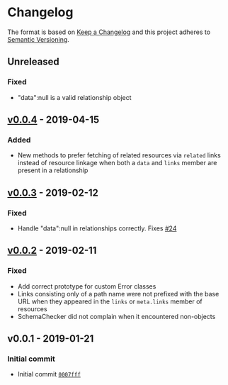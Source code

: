 # Changelog

The format is based on [Keep a Changelog](http://keepachangelog.com/en/1.0.0/)
and this project adheres to [Semantic Versioning](http://semver.org/spec/v2.0.0.html).

## Unreleased

### Fixed

- "data":null is a valid relationship object

## [v0.0.4](https://github.com/muellerbbm-vas/grivet/compare/v0.0.3...v0.0.4) - 2019-04-15

### Added

- New methods to prefer fetching of related resources via `related` links instead of resource linkage when both a `data` and `links` member are present in a relationship

## [v0.0.3](https://github.com/muellerbbm-vas/grivet/compare/v0.0.2...v0.0.3) - 2019-02-12

### Fixed

- Handle "data":null in relationships correctly. Fixes [#24](https://github.com/muellerbbm-vas/grivet/issues/24)

## [v0.0.2](https://github.com/muellerbbm-vas/grivet/compare/v0.0.1...v0.0.2) - 2019-02-11

### Fixed

- Add correct prototype for custom Error classes
- Links consisting only of a path name were not prefixed with the base URL when they appeared in the `links` or `meta.links` member of resources
- SchemaChecker did not complain when it encountered non-objects

## v0.0.1 - 2019-01-21

### Initial commit

- Initial commit [`0007fff`](https://github.com/muellerbbm-vas/grivet/commit/0007fff0150f51842ed88d15346865df03fddf27)
